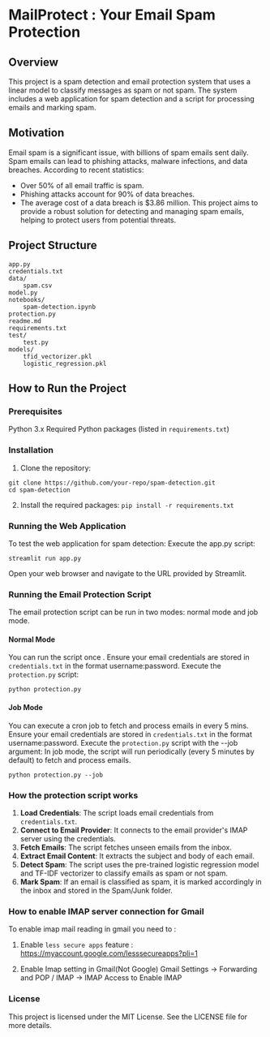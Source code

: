 
# MailProtect : Your Email Spam Protection

## Overview
This project is a spam detection and email protection system that uses a linear  model to classify messages as spam or not spam. The system includes a web application for spam detection and a script for processing emails and marking spam.

## Motivation
Email spam is a significant issue, with billions of spam emails sent daily. Spam emails can lead to phishing attacks, malware infections, and data breaches. According to recent statistics:
 - Over 50% of all email traffic is spam.
 - Phishing attacks account for 90% of data breaches.
 - The average cost of a data breach is $3.86 million.
This project aims to provide a robust solution for detecting and managing spam emails, helping to protect users from potential threats.

## Project Structure
```
app.py
credentials.txt
data/
    spam.csv
model.py
notebooks/
    spam-detection.ipynb
protection.py
readme.md
requirements.txt
test/
    test.py
models/
    tfid_vectorizer.pkl
    logistic_regression.pkl
```

## How to Run the Project
### Prerequisites
Python 3.x
Required Python packages (listed in `requirements.txt`)
### Installation
1. Clone the repository:
```
git clone https://github.com/your-repo/spam-detection.git
cd spam-detection
```
2. Install the required packages:
```pip install -r requirements.txt```

### Running the Web Application
To test the web application for spam detection:
Execute the app.py script:
```
streamlit run app.py
```
Open your web browser and navigate to the URL provided by Streamlit.

### Running the Email Protection Script
The email protection script can be run in two modes: normal mode and job mode.

#### Normal Mode
You can run the script once .
Ensure your email credentials are stored in `credentials.txt` in the format username:password.
Execute the `protection.py` script:
```
python protection.py
```
#### Job Mode
You can execute a cron job to fetch and process emails in every 5 mins.
Ensure your email credentials are stored in `credentials.txt` in the format username:password.
Execute the `protection.py` script with the --job argument:
In job mode, the script will run periodically (every 5 minutes by default) to fetch and process emails.
```
python protection.py --job
```


### How the protection script works 
1. **Load Credentials**: The script loads email credentials from `credentials.txt`.
2. **Connect to Email Provider**: It connects to the email provider's IMAP server using the credentials.
3. **Fetch Emails**: The script fetches unseen emails from the inbox.
4. **Extract Email Content**: It extracts the subject and body of each email.
5. **Detect Spam**: The script uses the pre-trained logistic regression model and TF-IDF vectorizer to classify emails as spam or not spam.
6. **Mark Spam**: If an email is classified as spam, it is marked accordingly in the inbox and stored in the Spam/Junk folder.

### How to enable IMAP server connection for Gmail
To enable imap mail reading in gmail you need to :

1) Enable `less secure apps` feature : https://myaccount.google.com/lesssecureapps?pli=1

2) Enable Imap setting in Gmail(Not Google) Gmail Settings -> Forwarding and POP / IMAP -> IMAP Access to Enable IMAP

### License
This project is licensed under the MIT License. See the LICENSE file for more details.

